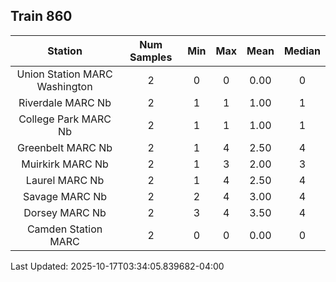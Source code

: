 ## Train 860

| Station | Num Samples | Min | Max | Mean | Median |
| :-----: | :---------: | :-: | :-: | :--: | :----: |
| Union Station MARC Washington | 2 | 0 | 0 | 0.00 | 0 |
| Riverdale MARC Nb | 2 | 1 | 1 | 1.00 | 1 |
| College Park MARC Nb | 2 | 1 | 1 | 1.00 | 1 |
| Greenbelt MARC Nb | 2 | 1 | 4 | 2.50 | 4 |
| Muirkirk MARC Nb | 2 | 1 | 3 | 2.00 | 3 |
| Laurel MARC Nb | 2 | 1 | 4 | 2.50 | 4 |
| Savage MARC Nb | 2 | 2 | 4 | 3.00 | 4 |
| Dorsey MARC Nb | 2 | 3 | 4 | 3.50 | 4 |
| Camden Station MARC | 2 | 0 | 0 | 0.00 | 0 |


Last Updated: 2025-10-17T03:34:05.839682-04:00